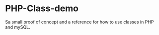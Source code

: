 # PHP-Class-demo
Sa small proof of concept and a reference for how to use classes in PHP and mySQL.

